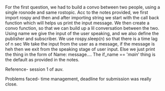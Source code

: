 For the first question, we had to build a convo between two people, using a single rosnode and same rostopic.
Acc to the notes provided, we first import rospy and then and after importing string we start with the call back function which will helps us print the input message.
We then create a convo function, so that we can build up a lil conversation between the two. Using name we give the input of the user speaking, and we also define the publisher and subscriber.
We use rospy.sleep(n) so that there is a time lag of n sec
We take the input from the user as a message, if the message is heh then we exit from the speaking stage of user input.
Else we just print the thing in the form of Name: message....
The if_name == '_main_' thing is the default as provided in the notes.

Reference- session 1 of auv.

Problems faced- time management, deadline for submission was really close.
